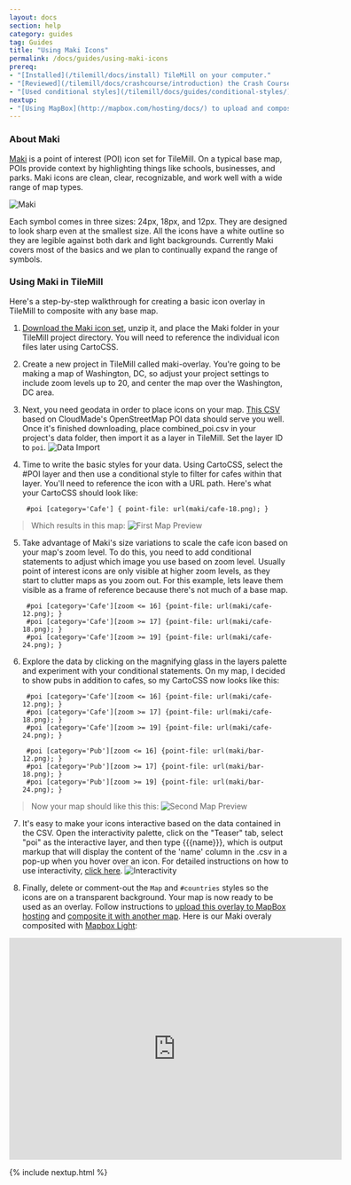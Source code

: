 ```yaml
---
layout: docs
section: help
category: guides
tag: Guides
title: "Using Maki Icons"
permalink: /docs/guides/using-maki-icons
prereq:
- "[Installed](/tilemill/docs/install) TileMill on your computer."
- "[Reviewed](/tilemill/docs/crashcourse/introduction) the Crash Course."
- "[Used conditional styles](/tilemill/docs/guides/conditional-styles/) to control the appearance of points based on data."
nextup:
- "[Using MapBox](http://mapbox.com/hosting/docs/) to upload and composite your map."
---
```




### About Maki
[Maki](http://mapbox.com/maki) is a point of interest (POI) icon set for TileMill. On a typical base map, POIs provide context by highlighting things like schools, businesses, and parks. Maki icons are clean, clear, recognizable, and work well with a wide range of map types. 

![Maki](/tilemill/assets/pages/maki-1.png)

Each symbol comes in three sizes: 24px, 18px, and 12px. They are designed to look sharp even at the smallest size. All the icons have a white outline so they are legible against both dark and light backgrounds. Currently Maki covers most of the basics and we plan to continually expand the range of symbols.

### Using Maki in TileMill

Here's a step-by-step walkthrough for creating a basic icon overlay in TileMill to composite with any base map.

1. [Download the Maki icon set](https://nodeload.github.com/mapbox/maki/zipball/gh-pages), unzip it, and place the Maki folder in your TileMill project directory. You will need to reference the individual icon files later using CartoCSS.

2. Create a new project in TileMill called maki-overlay. You're going to be making a map of Washington, DC, so adjust your project settings to include zoom levels up to 20, and center the map over the Washington, DC area.

3. Next, you need geodata in order to place icons on your map. [This CSV](https://github.com/mapbox/tilemill/raw/gh-pages/assets/pages/combined_poi.csv) based on CloudMade's OpenStreetMap POI data should serve you well. Once it's finished downloading, place combined_poi.csv in your project's data folder, then import it as a layer in TileMill. Set the layer ID to `poi`.
![Data Import](/tilemill/assets/pages/maki-2.png)

4. Time to write the basic styles for your data. Using CartoCSS, select the #POI layer and then use a conditional style to filter for cafes within that layer. You'll need to reference the icon with a URL path. Here's what your CartoCSS should look like:

        #poi [category='Cafe'] { point-file: url(maki/cafe-18.png); }

> Which results in this map:
![First Map Preview](/tilemill/assets/pages/maki-3-2.png) 

5. Take advantage of Maki's size variations to scale the cafe icon based on your map's zoom level. To do this, you need to add conditional statements to adjust which image you use based on zoom level. Usually point of interest icons are only visible at higher zoom levels, as they start to clutter maps as you zoom out. For this example, lets leave them visible as a frame of reference because there's not much of a base map.

        #poi [category='Cafe'][zoom <= 16] {point-file: url(maki/cafe-12.png); }
        #poi [category='Cafe'][zoom >= 17] {point-file: url(maki/cafe-18.png); }
        #poi [category='Cafe'][zoom >= 19] {point-file: url(maki/cafe-24.png); }

6. Explore the data by clicking on the magnifying glass in the layers palette and experiment with your conditional statements. On my map, I decided to show pubs in addition to cafes, so my CartoCSS now looks like this:

        #poi [category='Cafe'][zoom <= 16] {point-file: url(maki/cafe-12.png); }
        #poi [category='Cafe'][zoom >= 17] {point-file: url(maki/cafe-18.png); }
        #poi [category='Cafe'][zoom >= 19] {point-file: url(maki/cafe-24.png); }
    
        #poi [category='Pub'][zoom <= 16] {point-file: url(maki/bar-12.png); }
        #poi [category='Pub'][zoom >= 17] {point-file: url(maki/bar-18.png); }
        #poi [category='Pub'][zoom >= 19] {point-file: url(maki/bar-24.png); }

> Now your map should like this this: 
![Second Map Preview](/tilemill/assets/pages/maki-5-2.png)

7. It's easy to make your icons interactive based on the data contained in the CSV. Open the interactivity palette, click on the "Teaser" tab, select "poi" as the interactive layer, and then type &#123;&#123;&#123;name&#125;&#125;&#125;, which is output markup that will display the content of the 'name' column in the .csv in a pop-up when you hover over an icon. For detailed instructions on how to use interactivity, [click here](http://mapbox.com/tilemill/docs/crashcourse/tooltips/).
![Interactivity](/tilemill/assets/pages/maki-6.png)

8. Finally, delete or comment-out the `Map` and `#countries` styles so the icons are on a transparent background. Your map is now ready to be used as an overlay. Follow instructions to [upload this overlay to MapBox hosting](http://mapbox.com/hosting/uploading/) and [composite it with another map](http://mapbox.com/hosting/compositing/). Here is our Maki overaly composited with [Mapbox Light](https://tiles.mapbox.com/mapbox/map/mapbox-light):

<iframe width='600' height='400' frameBorder='0' src='http://a.tiles.mapbox.com/v3/saman.map-mpr6vgy4.html#17/38.907/-77.041'> </iframe>

{% include nextup.html %}